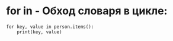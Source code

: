 for in - Обход словаря в цикле:
==================================================
    for key, value in person.items():
        print(key, value)